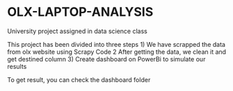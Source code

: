 # OLX-LAPTOP-ANALYSIS
University project assigned in data science class

This project has been divided into three steps
    1) We have scrapped the data from olx website using Scrapy Code
    2 After getting the data, we clean it and get destined column
    3) Create dashboard on PowerBi to simulate our results

To get result, you can check the dashboard folder
    
    
